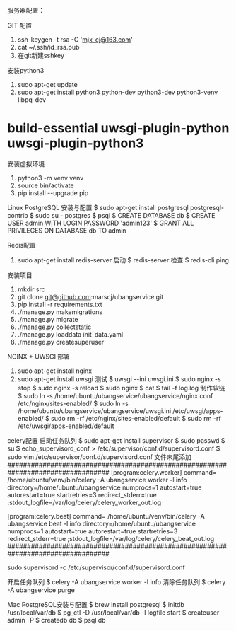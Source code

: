 服务器配置：

GIT 配置
1. ssh-keygen -t rsa -C 'mjx_cj@163.com'
2. cat ~/.ssh/id_rsa.pub
3. 在git新建sshkey

安装python3
1. sudo apt-get update
2. sudo apt-get install python3 python-dev python3-dev python3-venv libpq-dev 
# build-essential uwsgi-plugin-python uwsgi-plugin-python3 

安装虚拟环境
1. python3 -m venv venv
2. source bin/activate
3. pip install --upgrade pip

Linux PostgreSQL 安装与配置
$ sudo apt-get install postgresql postgresql-contrib
$ sudo su - postgres
$ psql
$ CREATE DATABASE db
$ CREATE USER admin WITH LOGIN PASSWORD 'admin123'
$ GRANT ALL PRIVILEGES ON DATABASE db TO admin

Redis配置
1. sudo apt-get install redis-server
启动
$ redis-server
检查
$ redis-cli ping  

安装项目
1. mkdir src
2. git clone git@github.com:marscj/ubangservice.git
3. pip install -r requirements.txt
4. ./manage.py makemigrations
5. ./manage.py migrate
6. ./manage.py collectstatic
7. ./manage.py loaddata init_data.yaml
8. ./manage.py createsuperuser

NGINX + UWSGI 部署
1. sudo apt-get install nginx
2. sudo apt-get install uwsgi
测试
$ uwsgi --ini uwsgi.ini
$ sudo nginx -s stop
$ sudo nginx -s reload
$ sudo nginx 
$ cat 
$ tail -f log.log
制作软链
$ sudo ln -s /home/ubuntu/ubangservice/ubangservice/nginx.conf /etc/nginx/sites-enabled/
$ sudo ln -s /home/ubuntu/ubangservice/ubangservice/uwsgi.ini /etc/uwsgi/apps-enabled/
$ sudo rm -rf /etc/nginx/sites-enabled/default
$ sudo rm -rf /etc/uwsgi/apps-enabled/default

celery配置
启动任务队列
$ sudo apt-get install supervisor
$ sudo passwd
$ su 
$ echo_supervisord_conf > /etc/supervisor/conf.d/supervisord.conf
$ sudo vim /etc/supervisor/conf.d/supervisord.conf
文件末尾添加
##################################################################################
[program:celery.worker]
command= /home/ubuntu/venv/bin/celery -A ubangservice worker -l info
directory=/home/ubuntu/ubangservice
numprocs=1
autostart=true
autorestart=true
startretries=3
redirect_stderr=true
;stdout_logfile=/var/log/celery/celery_worker_out.log

[program:celery.beat]
command= /home/ubuntu/venv/bin/celery -A ubangservice beat -l info
directory=/home/ubuntu/ubangservice
numprocs=1
autostart=true
autorestart=true
startretries=3
redirect_stderr=true
;stdout_logfile=/var/log/celery/celery_beat_out.log
##################################################################################

sudo supervisord -c /etc/supervisor/conf.d/supervisord.conf

开启任务队列
$ celery -A ubangservice worker -l info 
清除任务队列
$ celery -A ubangservice purge

Mac PostgreSQL安装与配置
$ brew install postgresql
$ initdb /usr/local/var/db
$ pg_ctl -D /usr/local/var/db -l logfile start
$ createuser admin -P
$ createdb db
$ psql db
